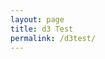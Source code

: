 ```yaml
---
layout: page
title: d3 Test
permalink: /d3test/
---
```

<style>

.links line {
  stroke: #999;
  stroke-opacity: 0.6;
}

.nodes circle {
  stroke: #fff;
  stroke-width: 1.5px;
}
</style>

<script src="https://d3js.org/d3.v5.min.js"></script>
<script src="https://ajax.googleapis.com/ajax/libs/jquery/3.5.1/jquery.min.js"></script>
<svg id="d3viz"></svg>
<script>
    {
        let width = 800;
        let height = 600;

        let svg = d3.select("#d3viz")
            .attr('width', width)
            .attr('height', height);
	console.log(svg);
        let color = d3.scaleOrdinal(d3.schemePaired);

        // Here we create our simulation, and give it some forces to apply 
        //  to all the nodes:
        let simulation = d3.forceSimulation()
            // forceLink creates tension along each link, keeping connected nodes together
            .force("link", d3.forceLink().id(d => d.id))
            // forceManyBody creates a repulsive force between nodes, 
            //  keeping them away from each other
            .force("charge", d3.forceManyBody())
            // forceCenter acts like gravity, keeping the whole visualization in the 
            //  middle of the screen
            .force("center", d3.forceCenter(width / 2, height / 2));

        // This part triggers an asynchronous call to go grab the data in another file...file places in _site folder?
        //  stuff inside this function might not actually happen for a while!
        d3.json("/data.json").then( graph => {

            // First we create the links in their own group that comes before the node 
            //  group (so the circles will always be on top of the lines)
            let linkLayer = svg.append("g")
                .attr("class", "links");
            // Now let's create the lines
            let links = linkLayer.selectAll("line")
                .data(graph.links)
                .enter().append("line")
                .attr("stroke-width", d => Math.sqrt(d.value));

            // Now we create the node group, and the nodes inside it
            let nodeLayer = svg.append("g")
                .attr("class", "nodes");
            let nodes = nodeLayer
                .selectAll("circle")
                .data(graph.nodes)
                .enter().append("circle")
                .attr("r", 5)
                .attr("fill", d => color(d.group))
                // This part adds event listeners to each of the nodes; when you click,
                //  move, and release the mouse on a node, each of these functions gets 
                //  called (we've defined them at the end of the file)
                .call(d3.drag()
                    .on("start", dragstarted)
                    .on("drag", dragged)
                    .on("end", dragended));

            // We can add a tooltip to each node, so when you hover over a circle, you 
            //  see the node's id
            nodes.append("title")
                .text( d => d.id );

            // Now that we have the data, let's give it to the simulation...
            simulation.nodes(graph.nodes);
            // The tension force (the forceLink that we named "link" above) also needs
            //  to know about the link data that we finally have - we couldn't give it 
            //  earlier, because it hadn't been loaded yet!
            simulation.force("link")
                .links(graph.links);

            // Finally, let's tell the simulation how to update the graphics
            simulation.on("tick", function () {
                // Every "tick" of the simulation will create / update each node's 
                //  coordinates; we need to use those coordinates to move the lines
                //  and circles into place
                links
                    .attr("x1", function (d) {
                        return d.source.x;
                    })
                    .attr("y1", function (d) {
                        return d.source.y;
                    })
                    .attr("x2", function (d) {
                        return d.target.x;
                    })
                    .attr("y2", function (d) {
                        return d.target.y;
                    });

                nodes
                    .attr("cx", function (d) {
                        return d.x;
                    })
                    .attr("cy", function (d) {
                        return d.y;
                    });
            });
        }).catch(error => console.log(error));

        function dragstarted(d) {
            if (!d3.event.active) simulation.alphaTarget(0.3).restart();
            d.fx = d.x;
            d.fy = d.y;
        }

        function dragged(d) {
            d.fx = d3.event.x;
            d.fy = d3.event.y;
        }

        function dragended(d) {
            if (!d3.event.active) simulation.alphaTarget(0);
            d.fx = null;
            d.fy = null;
        }
    }
</script>
[jekyll-organization]: https://github.com/jekyll
